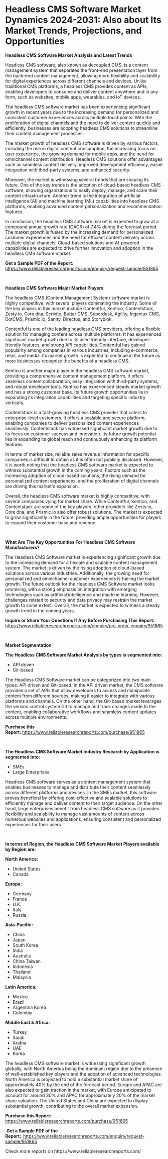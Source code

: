 <p><h1>Headless CMS Software Market Dynamics 2024-2031: Also about Its Market Trends, Projections, and Opportunities</h1></p><p><strong>Headless CMS Software Market Analysis and Latest Trends</strong></p>
<p><p>Headless CMS software, also known as decoupled CMS, is a content management system that separates the front-end presentation layer from the back-end content management, allowing more flexibility and scalability for digital experiences across different channels and devices. Unlike traditional CMS platforms, a headless CMS provides content as APIs, enabling developers to consume and deliver content anywhere and in any form, such as websites, mobile apps, wearables, and IoT devices.</p><p>The headless CMS software market has been experiencing significant growth in recent years due to the increasing demand for personalized and consistent customer experiences across multiple touchpoints. With the proliferation of digital channels and the need to deliver content quickly and efficiently, businesses are adopting headless CMS solutions to streamline their content management processes.</p><p>The market growth of headless CMS software is driven by various factors, including the rise in digital content consumption, the increasing focus on user experience, the growing demand for mobile apps, and the need for omnichannel content distribution. Headless CMS solutions offer advantages such as seamless content delivery, improved development efficiency, easier integration with third-party systems, and enhanced security.</p><p>Moreover, the market is witnessing several trends that are shaping its future. One of the key trends is the adoption of cloud-based headless CMS software, allowing organizations to easily deploy, manage, and scale their content infrastructure. Another trend is the integration of artificial intelligence (AI) and machine learning (ML) capabilities into headless CMS platforms, enabling advanced content personalization and recommendation features.</p><p>In conclusion, the headless CMS software market is expected to grow at a compound annual growth rate (CAGR) of 7.4% during the forecast period. The market growth is fueled by the increasing demand for personalized customer experiences and the need for efficient content delivery across multiple digital channels. Cloud-based solutions and AI-powered capabilities are expected to drive further innovation and adoption in the headless CMS software market.</p></p>
<p><strong>Get a Sample PDF of the Report:&nbsp;</strong> <a href="https://www.reliableresearchreports.com/enquiry/request-sample/951865">https://www.reliableresearchreports.com/enquiry/request-sample/951865</a></p>
<p>&nbsp;</p>
<p><strong>Headless CMS Software Major Market Players</strong></p>
<p><p>The headless CMS (Content Management System) software market is highly competitive, with several players dominating the industry. Some of the key players in this market include Contentful, Kentico, Contentstack, Zesty.io, Core dna, Scrivito, Butter CMS, Superdesk, Agility, Ingeniux CMS, DotCMS, Prismic.io, Sanity, Directus, and Storyblok.</p><p>Contentful is one of the leading headless CMS providers, offering a flexible solution for managing content across multiple platforms. It has experienced significant market growth due to its user-friendly interface, developer-friendly features, and strong API capabilities. Contentful has gained popularity among companies in various industries, including e-commerce, retail, and media. Its market growth is expected to continue in the future as more businesses recognize the benefits of a headless CMS.</p><p>Kentico is another major player in the headless CMS software market, providing a comprehensive content management platform. It offers seamless content collaboration, easy integration with third-party systems, and robust developer tools. Kentico has experienced steady market growth and has a strong customer base. Its future growth opportunities lie in expanding its integration capabilities and targeting specific industry verticals.</p><p>Contentstack is a fast-growing headless CMS provider that caters to enterprise-level customers. It offers a scalable and secure platform, enabling companies to deliver personalized content experiences seamlessly. Contentstack has witnessed significant market growth due to its focus on customer success and innovation. Its future growth potential lies in expanding its global reach and continuously enhancing its platform features.</p><p>In terms of market size, reliable sales revenue information for specific companies is difficult to obtain as it is often not publicly disclosed. However, it is worth noting that the headless CMS software market is expected to witness substantial growth in the coming years. Factors such as the increasing adoption of cloud-based solutions, the rising demand for personalized content experiences, and the proliferation of digital channels are driving this market's expansion.</p><p>Overall, the headless CMS software market is highly competitive, with several companies vying for market share. While Contentful, Kentico, and Contentstack are some of the key players, other providers like Zesty.io, Core dna, and Prismic.io also offer robust solutions. The market is expected to grow significantly in the future, providing ample opportunities for players to expand their customer base and revenue.</p></p>
<p>&nbsp;</p>
<p><strong>What Are The Key Opportunities For Headless CMS Software Manufacturers?</strong></p>
<p><p>The Headless CMS Software market is experiencing significant growth due to the increasing demand for a flexible and scalable content management system. The market is driven by the rising adoption of cloud-based solutions across various industries. Additionally, the growing need for personalized and omnichannel customer experiences is fueling the market growth. The future outlook for the Headless CMS Software market looks promising, with a strong emphasis on integration with emerging technologies such as artificial intelligence and machine learning. However, challenges related to security and data privacy may restrain the market growth to some extent. Overall, the market is expected to witness a steady growth trend in the coming years.</p></p>
<p><strong>Inquire or Share Your Questions If Any Before Purchasing This Report:</strong> <a href="https://www.reliableresearchreports.com/enquiry/pre-order-enquiry/951865">https://www.reliableresearchreports.com/enquiry/pre-order-enquiry/951865</a></p>
<p>&nbsp;</p>
<p><strong>Market Segmentation</strong></p>
<p><strong>The Headless CMS Software Market Analysis by types is segmented into:</strong></p>
<p><ul><li>API driven</li><li>Git-based</li></ul></p>
<p><p>The Headless CMS Software market can be categorized into two main types: API driven and Git-based. In the API driven market, the CMS software provides a set of APIs that allow developers to access and manipulate content from different sources, making it easier to integrate with various platforms and channels. On the other hand, the Git-based market leverages the version control system Git to manage and track changes made to the content, enabling collaborative workflows and seamless content updates across multiple environments.</p></p>
<p><strong>Purchase this Report:&nbsp;</strong><a href="https://www.reliableresearchreports.com/purchase/951865">https://www.reliableresearchreports.com/purchase/951865</a></p>
<p>&nbsp;</p>
<p><strong>The Headless CMS Software Market Industry Research by Application is segmented into:</strong></p>
<p><ul><li>SMEs</li><li>Large Enterprises</li></ul></p>
<p><p>Headless CMS software serves as a content management system that enables businesses to manage and distribute their content seamlessly across different platforms and devices. In the SMEs market, this software proves beneficial by offering cost-effective and scalable solutions to efficiently manage and deliver content to their target audience. On the other hand, large enterprises benefit from headless CMS software as it provides flexibility and scalability to manage vast amounts of content across numerous websites and applications, ensuring consistent and personalized experiences for their users.</p></p>
<p>&nbsp;</p>
<p><strong>In terms of Region, the Headless CMS Software Market Players available by Region are:</strong></p>
<p>
    <p> <strong> North America: </strong>
        <ul>
            <li>United States</li>
            <li>Canada</li>
        </ul>
        </p> 
    <p> <strong> Europe: </strong>
        <ul>
            <li>Germany</li>
            <li>France</li>
            <li>U.K.</li>
            <li>Italy</li>
            <li>Russia</li>
        </ul>
        </p> 
    <p> <strong> Asia-Pacific: </strong>
        <ul>
            <li>China</li>
            <li>Japan</li>
            <li>South Korea</li>
            <li>India</li>
            <li>Australia</li>
            <li>China Taiwan</li>
            <li>Indonesia</li>
            <li>Thailand</li>
            <li>Malaysia</li>
        </ul>
        </p> 
    <p> <strong> Latin America: </strong>
        <ul>
            <li>Mexico</li>
            <li>Brazil</li>
            <li>Argentina Korea</li>
            <li>Colombia</li>
        </ul>
        </p> 
    <p> <strong> Middle East & Africa: </strong>
        <ul>
            <li>Turkey</li>
            <li>Saudi</li>
            <li>Arabia</li>
            <li>UAE</li>
            <li>Korea</li>
        </ul>
    </p>
    </p>
<p><p>The headless CMS software market is witnessing significant growth globally, with North America being the dominant region due to the presence of well-established key players and the adoption of advanced technologies. North America is projected to hold a substantial market share of approximately 40% by the end of the forecast period. Europe and APAC are also expected to gain traction in the market, with Europe anticipated to account for around 30% and APAC for approximately 20% of the market share valuation. The United States and China are expected to display substantial growth, contributing to the overall market expansion.</p></p>
<p><strong>Purchase this Report: </strong><a href="https://www.reliableresearchreports.com/purchase/951865">https://www.reliableresearchreports.com/purchase/951865</a></p>
<p>&nbsp;<strong>Get a Sample PDF of the Report:&nbsp;&nbsp;</strong><a href="https://www.reliableresearchreports.com/enquiry/request-sample/951865">https://www.reliableresearchreports.com/enquiry/request-sample/951865</a></p>
<p><strong></strong></p>
<p>Check more reports on https://www.reliableresearchreports.com/</p>